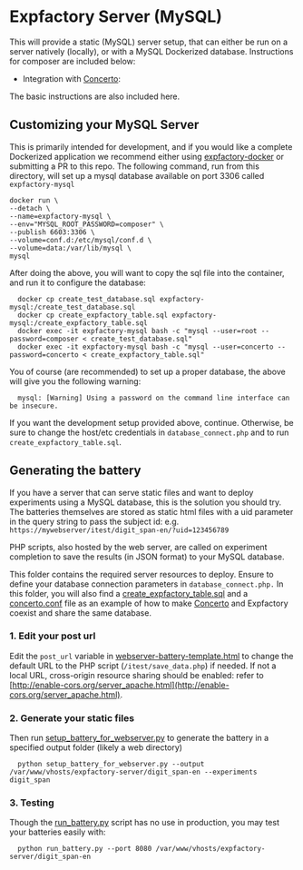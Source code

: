 # Expfactory Server (MySQL)

This will provide a static (MySQL) server setup, that can either be run on a server natively (locally), or with a MySQL Dockerized database. Instructions for composer are included below:

- Integration with [Concerto](https://github.com/campsych/concerto-platform/wiki):

The basic instructions are also included here.


## Customizing your MySQL Server
This is primarily intended for development, and if you would like a complete Dockerized application we recommend either using [expfactory-docker](https://www.github.com/expfactory/expfactory-docker) or submitting a PR to this repo.  The following command, run from this directory, will set up a mysql database available on port 3306 called `expfactory-mysql`

	docker run \
	--detach \
	--name=expfactory-mysql \
	--env="MYSQL_ROOT_PASSWORD=composer" \
	--publish 6603:3306 \
	--volume=conf.d:/etc/mysql/conf.d \
	--volume=data:/var/lib/mysql \
	mysql

After doing the above, you will want to copy the sql file into the container, and run it to configure the database:


      docker cp create_test_database.sql expfactory-mysql:/create_test_database.sql
      docker cp create_expfactory_table.sql expfactory-mysql:/create_expfactory_table.sql
      docker exec -it expfactory-mysql bash -c "mysql --user=root --password=composer < create_test_database.sql"			
      docker exec -it expfactory-mysql bash -c "mysql --user=concerto --password=concerto < create_expfactory_table.sql"


You of course (are recommended) to set up a proper database, the above will give you the following warning:

      mysql: [Warning] Using a password on the command line interface can be insecure.


If you want the development setup provided above, continue. Otherwise, be sure to change the host/etc credentials in `database_connect.php` and to run `create_expfactory_table.sql`.


## Generating the battery
If you have a server that can serve static files and want to deploy experiments using a MySQL database, this is the solution you should try. The batteries themselves are stored as static html files with a uid parameter in the query string to pass the subject id: e.g. `https://mywebserver/itest/digit_span-en/?uid=123456789`

PHP scripts, also hosted by the web server, are called on experiment completion to save the results (in JSON format) to your MySQL database.

This folder contains the required server resources to deploy.
Ensure to define your database connection parameters in `database_connect.php.`
In this folder, you will also find a [create_expfactory_table.sql](create_expfactory_table.sql) and a [concerto.conf](concerto.conf) file as an example of how to make [Concerto](https://github.com/campsych/concerto-platform/wiki) and Expfactory coexist and share the same database.


### 1. Edit your post url
Edit the `post_url` variable in [webserver-battery-template.html](templates/webserver-battery-template.html) to change the default URL to the PHP script (`/itest/save_data.php`) if needed. If not a local URL, cross-origin resource sharing should be enabled: refer to [http://enable-cors.org/server_apache.html](http://enable-cors.org/server_apache.html).


### 2. Generate your static files
Then run [setup_battery_for_webserver.py](setup_battery_for_webserver.py) to generate the battery in a specified output folder (likely a web directory)


      python setup_battery_for_webserver.py --output /var/www/vhosts/expfactory-server/digit_span-en --experiments digit_span


### 3. Testing
Though the [run_battery.py](../../script/run_battery.py) script has no use in production, you may test your batteries easily with:


      python run_battery.py --port 8080 /var/www/vhosts/expfactory-server/digit_span-en

